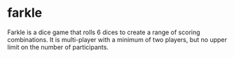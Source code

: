 # farkle
Farkle is a dice game that rolls 6 dices to create a range of scoring combinations.
It is multi-player with a minimum of two players, but no upper limit on the number of participants. 
